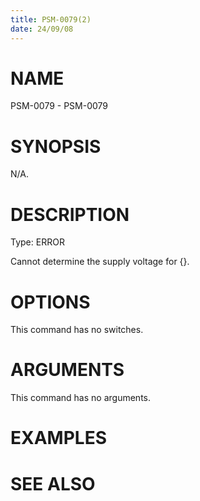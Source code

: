 ```yaml
---
title: PSM-0079(2)
date: 24/09/08
---
```


# NAME

PSM-0079 - PSM-0079

# SYNOPSIS

N/A.

# DESCRIPTION

Type: ERROR

Cannot determine the supply voltage for {}.

# OPTIONS

This command has no switches.

# ARGUMENTS

This command has no arguments.

# EXAMPLES

# SEE ALSO
